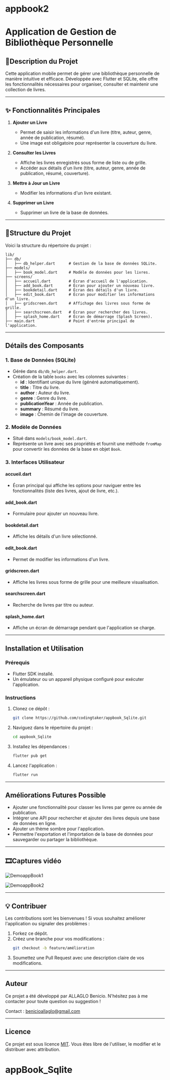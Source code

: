 # appbook2

# Application de Gestion de Bibliothèque Personnelle

## 🎯Description du Projet

Cette application mobile permet de gérer une bibliothèque personnelle de manière intuitive et efficace. Développée avec Flutter et SQLite, elle offre les fonctionnalités nécessaires pour organiser, consulter et maintenir une collection de livres.

---

## ✨ Fonctionnalités Principales

1. **Ajouter un Livre**

   - Permet de saisir les informations d'un livre (titre, auteur, genre, année de publication, résumé).
   - Une image est obligatoire pour représenter la couverture du livre.

2. **Consulter les Livres**

   - Affiche les livres enregistrés sous forme de liste ou de grille.
   - Accéder aux détails d'un livre (titre, auteur, genre, année de publication, résumé, couverture).

3. **Mettre à Jour un Livre**

   - Modifier les informations d'un livre existant.

4. **Supprimer un Livre**

   - Supprimer un livre de la base de données.

---

## 🧱Structure du Projet

Voici la structure du répertoire du projet :

```
lib/
├── db/
│   ├── db_helper.dart      # Gestion de la base de données SQLite.
├── models/
│   ├── book_model.dart     # Modèle de données pour les livres.
├── screens/
│   ├── accueil.dart        # Écran d'accueil de l'application.
│   ├── add_book.dart       # Écran pour ajouter un nouveau livre.
│   ├── bookdetail.dart     # Écran des détails d'un livre.
│   ├── edit_book.dart      # Écran pour modifier les informations d'un livre.
│   ├── gridscreen.dart     # Affichage des livres sous forme de grille.
│   ├── searchscreen.dart   # Écran pour rechercher des livres.
│   ├── splash_home.dart    # Écran de démarrage (Splash Screen).
├── main.dart               # Point d'entrée principal de l'application.
```

---

## Détails des Composants

### 1. **Base de Données (SQLite)**

- Gérée dans `db/db_helper.dart`.
- Création de la table `books` avec les colonnes suivantes :
  - **id** : Identifiant unique du livre (généré automatiquement).
  - **title** : Titre du livre.
  - **author** : Auteur du livre.
  - **genre** : Genre du livre.
  - **publicationYear** : Année de publication.
  - **summary** : Résumé du livre.
  - **image** : Chemin de l'image de couverture.

### 2. **Modèle de Données**

- Situé dans `models/book_model.dart`.
- Représente un livre avec ses propriétés et fournit une méthode `fromMap` pour convertir les données de la base en objet `Book`.

### 3. **Interfaces Utilisateur**

#### **accueil.dart**

- Écran principal qui affiche les options pour naviguer entre les fonctionnalités (liste des livres, ajout de livre, etc.).

#### **add\_book.dart**

- Formulaire pour ajouter un nouveau livre.

#### **bookdetail.dart**

- Affiche les détails d'un livre sélectionné.

#### **edit\_book.dart**

- Permet de modifier les informations d'un livre.

#### **gridscreen.dart**

- Affiche les livres sous forme de grille pour une meilleure visualisation.

#### **searchscreen.dart**

- Recherche de livres par titre ou auteur.

#### **splash\_home.dart**

- Affiche un écran de démarrage pendant que l'application se charge.

---

## Installation et Utilisation

### Prérequis

- Flutter SDK installé.
- Un émulateur ou un appareil physique configuré pour exécuter l'application.

### Instructions

1. Clonez ce dépôt :
   ```bash
   git clone https://github.com/codingtaker/appbook_Sqlite.git
   ```
2. Naviguez dans le répertoire du projet :
   ```bash
   cd appbook_Sqlite
   ```
3. Installez les dépendances :
   ```bash
   flutter pub get
   ```
4. Lancez l'application :
   ```bash
   flutter run
   ```

---

## Améliorations Futures Possible

- Ajouter une fonctionnalité pour classer les livres par genre ou année de publication.
- Intégrer une API pour rechercher et ajouter des livres depuis une base de données en ligne.
- Ajouter un thème sombre pour l'application.
- Permettre l'exportation et l'importation de la base de données pour sauvegarder ou partager la bibliothèque.

---

## 🎞️Captures vidéo


![DemoappBook1](https://github.com/user-attachments/assets/74a587dd-91dc-4efe-8086-77b0b0be1369)

![DemoappBook2](https://github.com/codingtaker/appBook/issues/2#issue-2811638577)

---

## 💡 Contribuer

Les contributions sont les bienvenues ! Si vous souhaitez améliorer l'application ou signaler des problèmes :
1. Forkez ce dépôt.
2. Créez une branche pour vos modifications :
   ```bash
   git checkout -b feature/amélioration
   ```
3. Soumettez une Pull Request avec une description claire de vos modifications.

---

## Auteur

Ce projet a été développé par ALLAGLO Benicio. N'hésitez pas à me contacter pour toute question ou suggestion !

Contact : [benicioallaglo@gmail.com](mailto:benicioallaglo@gmail.com)

---

## Licence
Ce projet est sous licence [MIT](LICENSE). Vous êtes libre de l'utiliser, le modifier et le distribuer avec attribution.

# appBook_Sqlite
